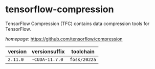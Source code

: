 # tensorflow-compression

TensorFlow Compression (TFC) contains data compression tools for TensorFlow.

*homepage*: <https://github.com/tensorflow/compression>

version | versionsuffix | toolchain
--------|---------------|----------
``2.11.0`` | ``-CUDA-11.7.0`` | ``foss/2022a``

